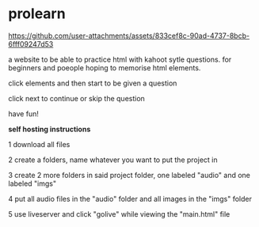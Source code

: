 # prolearn

https://github.com/user-attachments/assets/833cef8c-90ad-4737-8bcb-6fff09247d53

a website to be able to practice html with kahoot sytle questions. for beginners and poeople hoping to memorise html elements. 

click elements and then start to be given a question

click next to continue or skip the question 

have fun!

**self hosting instructions**

1 download all files

2 create a folders, name whatever you want to put the project in

3 create 2 more folders in said project folder, one labeled "audio" and one labeled "imgs"

4 put all audio files in the "audio" folder and all images in the "imgs" folder

5 use liveserver and click "golive" while viewing the "main.html" file
